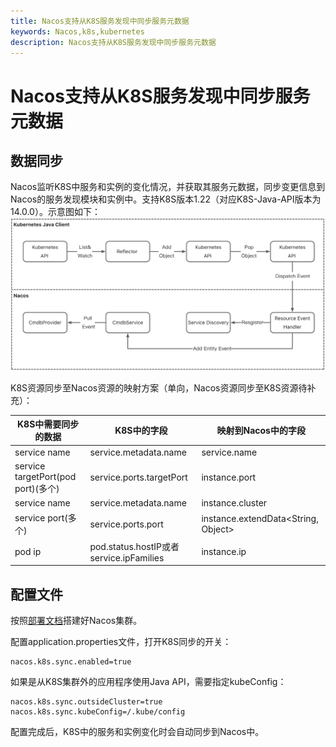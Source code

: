 ```yaml
---
title: Nacos支持从K8S服务发现中同步服务元数据
keywords: Nacos,k8s,kubernetes
description: Nacos支持从K8S服务发现中同步服务元数据
---
```


# Nacos支持从K8S服务发现中同步服务元数据

## 数据同步
Nacos监听K8S中服务和实例的变化情况，并获取其服务元数据，同步变更信息到Nacos的服务发现模块和实例中。支持K8S版本1.22（对应K8S-Java-API版本为14.0.0）。示意图如下：
![](img/k8s-sync.jpg)

K8S资源同步至Nacos资源的映射方案（单向，Nacos资源同步至K8S资源待补充）：


K8S中需要同步的数据|K8S中的字段|映射到Nacos中的字段
---|---|---
service name|service.metadata.name|service.name
service targetPort(pod port)(多个)|service.ports.targetPort|instance.port
service name|service.metadata.name|instance.cluster
service port(多个)|service.ports.port|instance.extendData<String, Object>
pod ip|pod.status.hostIP或者service.ipFamilies|instance.ip

## 配置文件
按照[部署文档](../guide/admin/deployment.md)搭建好Nacos集群。

配置application.properties文件，打开K8S同步的开关：
```
nacos.k8s.sync.enabled=true
```

如果是从K8S集群外的应用程序使用Java API，需要指定kubeConfig：
```
nacos.k8s.sync.outsideCluster=true
nacos.k8s.sync.kubeConfig=/.kube/config
```

配置完成后，K8S中的服务和实例变化时会自动同步到Nacos中。
